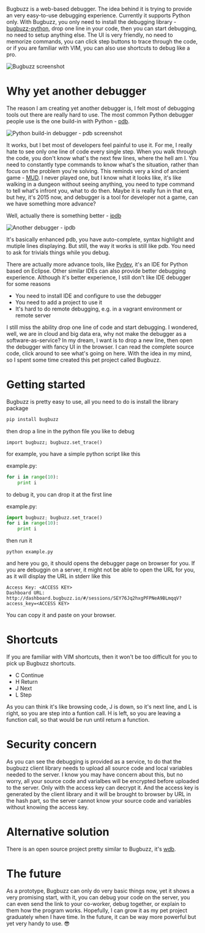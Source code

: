 Bugbuzz is a web-based debugger. The idea behind it is trying to provide an very easy-to-use debugging experience. Currently it supports Python only. With Bugbuzz, you only need to install the debugging library - [bugbuzz-python](https://github.com/victorlin/bugbuzz-python), drop one line in your code, then you can start debugging, no need to setup anything else. The UI is very friendly, no need to memorize commands, you can click step buttons to trace through the code, or if you are familiar with VIM, you can also use shortcuts to debug like a pro.

![Bugbuzz screenshot](https://cloud.githubusercontent.com/assets/201615/7791039/504bf5ba-024d-11e5-9f19-ec865b1e5b36.png)

# Why yet another debugger

The reason I am creating yet another debugger is, I felt most of debugging tools out there are really hard to use. The most common Python debugger people use is the one build-in with Python - [pdb](https://docs.python.org/2/library/pdb.html).

![Python build-in debugger - pdb screenshot](https://cloud.githubusercontent.com/assets/201615/7790924/8b0dabe2-024a-11e5-86e4-ae46a07699bb.png)

It works, but I bet most of developers feel painful to use it. For me, I really hate to see only one line of code every single step. When you walk through the code, you don't know what's the next few lines, where the hell am I. You need to constantly type commands to know what's the situation, rather than focus on the problem you're solving. This reminds very a kind of ancient game - [MUD](http://en.wikipedia.org/wiki/MUD). I never played one, but I know what it looks like, it's like walking in a dungeon without seeing anything, you need to type command to tell what's infront you, what to do then. Maybe it is really fun in that era, but hey, it's 2015 now, and debugger is a tool for developer not a game, can we have something more advance?

Well, actually there is something better - [ipdb](https://pypi.python.org/pypi/ipdb)

![Another debugger - ipdb](https://cloud.githubusercontent.com/assets/201615/7791008/8406135a-024c-11e5-91be-75673ad5c543.png)

It's basically enhanced pdb, you have auto-complete, syntax highlight and mutiple lines displaying. But still, the way it works is still like pdb. You need to ask for trivials things while you debug.

There are actually more advance tools, like [Pydev](http://pydev.org), it's an IDE for Python based on Eclipse. Other similar IDEs can also provide better debugging experience. Although it's better experience, I still don't like IDE debugger for some reasons

 - You need to install IDE and configure to use the debugger
 - You need to add a project to use it
 - It's hard to do remote debugging, e.g. in a vagrant environment or remote server

I still miss the ability drop one line of code and start debugging. I wondered, well, we are in cloud and big data era, why not make the debugger as a software-as-service? In my dream, I want is to drop a new line, then open the debugger with fancy UI in the browser. I can read the complete source code, click around to see what's going on here. With the idea in my mind, so I spent some time created this pet project called Bugbuzz.

# Getting started

Bugbuzz is pretty easy to use, all you need to do is install the library package

```bash
pip install bugbuzz
```

then drop a line in the python file you like to debug

```
import bugbuzz; bugbuzz.set_trace()
```

for example, you have a simple python script like this

example.py:
```python
for i in range(10):
    print i
```

to debug it, you can drop it at the first line

example.py:
```python
import bugbuzz; bugbuzz.set_trace()
for i in range(10):
    print i
```

then run it

```
python example.py
```

and here you go, it should opens the debugger page on browser for you. If you are debuggin on a server, it might not be able to open the URL for you, as it will display the URL in stderr like this

```
Access Key: <ACCESS KEY>
Dashboard URL: http://dashboard.bugbuzz.io/#/sessions/SEY76Jq2hxgPFPNeA9BLmqqV?access_key=<ACCESS KEY>
```

You can copy it and paste on your browser.

# Shortcuts

If you are familiar with VIM shortcuts, then it won't be too difficult for you to pick up Bugbuzz shortcuts.

 - C Continue
 - H Return
 - J Next
 - L Step

As you can think it's like browsing code, J is down, so it's next line, and L is right, so you are step into a funtion call. H is left, so you are leaving a function call, so that would be run until return a function.

# Security concern

As you can see the debugging is provided as a service, to do that the bugbuzz client library needs to upload all source code and local variables needed to the server. I know you may have concern about this, but no worry, all your source code and varialbes will be encrypted before uploaded to the server. Only with the access key can decrypt it. And the access key is generated by the client library and it will be brought to browser by URL in the hash part, so the server cannot know your source code and variables without knowing the access key.

# Alternative solution

There is an open source project pretty similar to Bugbuzz, it's [wdb](https://github.com/Kozea/wdb).

# The future

As a prototype, Bugbuzz can only do very basic things now, yet it shows a very promising start, with it, you can debug your code on the server, you can even send the link to your co-worker, debug together, or explain to them how the program works. Hopefully, I can grow it as my pet project graduately when I have time. In the future, it can be way more powerful but yet very handy to use. 😎

